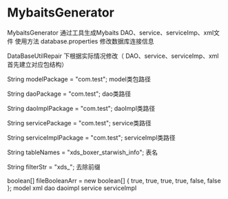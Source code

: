 # MybaitsGenerator
MybaitsGenerator
通过工具生成Mybaits DAO、service、serviceImp、xml文件
使用方法
database.properties 修改数据库连接信息

DataBaseUtilRepair  下根据实际情况修改（ DAO、service、serviceImp、xml 首先建立对应包结构）

String modelPackage = "com.test";    model类包路径

String daoPackage = "com.test";      dao类路径

String daoImplPackage = "com.test";  daoImpl类路径

String servicePackage = "com.test";  service类路径

String serviceImplPackage = "com.test"; serviceImpl类路径

String tableNames = "xds_boxer_starwish_info"; 表名

String filterStr = "xds_"; 去除前缀 

boolean[] fileBooleanArr = new boolean[] { true, true, true, true, false, false };
                                           model  xml   dao  daoimpl service serviceImpl
                                         
                                         

   
   
